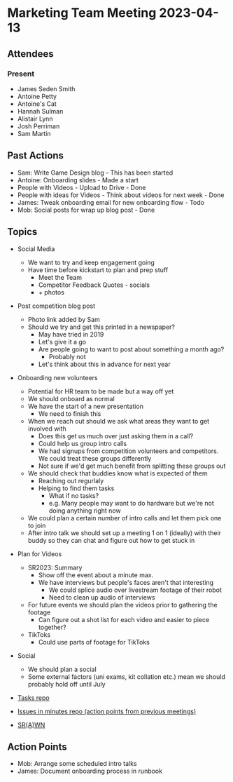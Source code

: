 # Marketing Team Meeting 2023-04-13

## Attendees

### Present

- James Seden Smith
- Antoine Petty
- Antoine's Cat
- Hannah Sulman
- Alistair Lynn
- Josh Perriman
- Sam Martin

## Past Actions

- Sam: Write Game Design blog - This has been started
- Antoine: Onboarding slides - Made a start
- People with Videos - Upload to Drive - Done
- People with ideas for Videos - Think about videos for next week - Done
- James: Tweak onboarding email for new onboarding flow - Todo
- Mob: Social posts for wrap up blog post - Done

## Topics

- Social Media
    - We want to try and keep engagement going
    - Have time before kickstart to plan and prep stuff
        - Meet the Team
        - Competitor Feedback Quotes - socials
        - \+ photos
- Post competition blog post
    - Photo link added by Sam
    - Should we try and get this printed in a newspaper?
        - May have tried in 2019
        - Let's give it a go
        - Are people going to want to post about something a month ago?
            - Probably not
        - Let's think about this in advance for next year
- Onboarding new volunteers
    - Potential for HR team to be made but a way off yet
    - We should onboard as normal
    - We have the start of a new presentation
        - We need to finish this
    - When we reach out should we ask what areas they want to get involved with
        - Does this get us much over just asking them in a call?
        - Could help us group intro calls
        - We had signups from competition volunteers and competitors. We could treat these groups differently
        - Not sure if we'd get much benefit from splitting these groups out
    - We should check that buddies know what is expected of them
        - Reaching out regurlaly
        - Helping to find them tasks
            - What if no tasks?
            - e.g. Many people may want to do hardware but we're not doing anything right now
    - We could plan a certain number of intro calls and let them pick one to join
    - After intro talk we should set up a meeting 1 on 1 (ideally) with their buddy so they can chat and figure out how to get stuck in
- Plan for Videos
    - SR2023: Summary
        - Show off the event about a minute max.
        - We have interviews but people's faces aren't that interesting
            - We could splice audio over livestream footage of their robot
            - Need to clean up audio of interviews
    - For future events we should plan the videos prior to gathering the footage
        - Can figure out a shot list for each video and easier to piece together?
    - TikToks
        - Could use parts of footage for TikToks
- Social
    - We should plan a social
    - Some external factors (uni exams, kit collation etc.) mean we should probably hold off until July

- [Tasks repo](https://github.com/srobo/tasks/issues?q=is%3Aopen+is%3Aissue+label%3A%22A%3A+Media)
- [Issues in minutes repo (action points from previous meetings)](https://github.com/srobo/marketing-team-minutes/issues)
- [SR(A)WN](https://github.com/srobo/srawn/issues)


## Action Points
 - Mob: Arrange some scheduled intro talks
 - James: Document onboarding process in runbook
